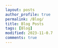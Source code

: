 ```yaml
---
layout: posts
author_profile: true
permalink: /Blog/
title: Blog Posts
tags: [Blog]
modified: 2023-11-0.7
comments: true
---
```


